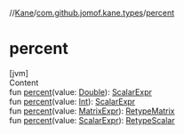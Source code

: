 //[Kane](../index.md)/[com.github.jomof.kane.types](index.md)/[percent](percent.md)



# percent  
[jvm]  
Content  
fun [percent](percent.md)(value: [Double](https://kotlinlang.org/api/latest/jvm/stdlib/kotlin/-double/index.html)): [ScalarExpr](../com.github.jomof.kane/-scalar-expr/index.md)  
fun [percent](percent.md)(value: [Int](https://kotlinlang.org/api/latest/jvm/stdlib/kotlin/-int/index.html)): [ScalarExpr](../com.github.jomof.kane/-scalar-expr/index.md)  
fun [percent](percent.md)(value: [MatrixExpr](../com.github.jomof.kane/-matrix-expr/index.md)): [RetypeMatrix](../com.github.jomof.kane/-retype-matrix/index.md)  
fun [percent](percent.md)(value: [ScalarExpr](../com.github.jomof.kane/-scalar-expr/index.md)): [RetypeScalar](../com.github.jomof.kane/-retype-scalar/index.md)  



